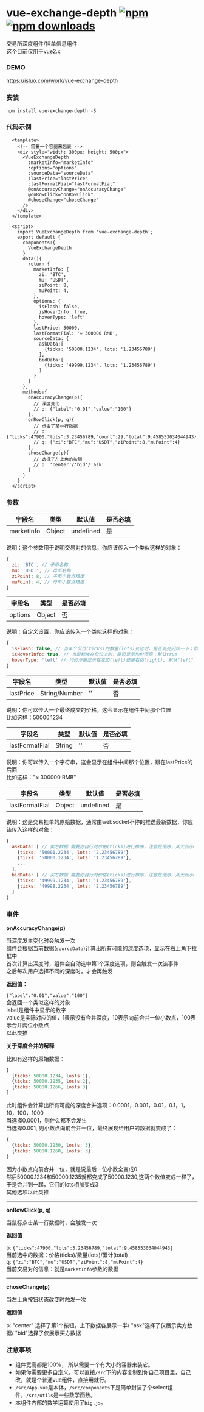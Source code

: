 # vue-exchange-depth [![npm](https://img.shields.io/npm/v/vue-exchange-depth.svg)](https://www.npmjs.com/package/vue-exchange-depth) [![npm downloads](https://img.shields.io/npm/dt/vue-exchange-depth.svg)](https://www.npmjs.com/package/vue-exchange-depth)

交易所深度组件/挂单信息组件<br/>
这个目前仅用于vue2.x

### DEMO
https://isluo.com/work/vue-exchange-depth

### 安装
```
npm install vue-exchange-depth -S
```

### 代码示例

```vue
  <template>
    <!-- 需要一个容器来包裹 -->
    <div style="width: 300px; height: 500px">
      <VueExchangeDepth
        :marketInfo="marketInfo"
        :options="options"
        :sourceData="sourceData"
        :lastPrice="lastPrice"
        :lastFormatFial="lastFormatFial"
        @onAccuracyChange="onAccuracyChange"
        @onRowClick="onRowClick"
        @choseChange="choseChange"
      />
    </div>
  </template>
```
```vue
  <script>
    import VueExchangeDepth from 'vue-exchange-depth';
    export default {
      components:{
        VueExchangeDepth
      }
      data(){
        return {
          marketInfo: {
            zi: 'BTC',
            mu; 'USDT',
            ziPoint: 8,
            muPoint: 4,
          },
          options: {
            isFlash: false,
            isHoverInfo: true,
            hoverType: 'left'
          },
          lastPrice: 50000,
          lastFormatFial: '≈ 300000 RMB',
          sourceData: {
            askData:[
              {ticks: '50000.1234', lots: '1.23456789'}
            ],
            bidData:[
              {ticks: '49999.1234', lots: '1.23456789'}
            ]
          }
        }
      },
      methods:{
        onAccuracyChange(p){
          // 深度变化
          // p: {"label":"0.01","value":"100"}
        },
        onRowClick(p, q){
          // 点击了某一行数据
          // p: {"ticks":47900,"lots":3.23456789,"count":29,"total":9.458553034044943}
          // q: {"zi":"BTC","mu":"USDT","ziPoint":8,"muPoint":4}
        },
        choseChange(p){
          // 选择了左上角的按钮
          // p: 'center'/'bid'/'ask'
        }
      }
    }
  </script>
```

### 参数

字段名|类型|默认值|是否必填
--|--|--|--
marketInfo|Object|undefined|是

说明：这个参数用于说明交易对的信息，你应该传入一个类似这样的对象：
```js
{
  zi: 'BTC', // 子币名称
  mu: 'USDT', // 母币名称
  ziPoint: 8, // 子币小数点精度
  muPoint: 4, // 母币小数点精度
}
```

字段名|类型|是否必填
--|--|--
options|Object|否

说明：自定义设置，你应该传入一个类似这样的对象：
```js
{
  isFlash: false, // 当某个价位(ticks)的数量(lots)变化时，是否高亮闪烁一下；默认false
  isHoverInfo: true, // 当鼠标放在价位上时，是否显示均价浮窗；默认true
  hoverType: 'left' // 均价浮窗显示在左边(left)还是右边(right), 默认"left"
}
```

字段名|类型|默认值|是否必填
--|--|--|--
lastPrice|String/Number|''|否

说明：你可以传入一个最终成交的价格，这会显示在组件中间那个位置<br/>
比如这样：50000.1234


字段名|类型|默认值|是否必填
--|--|--|--
lastFormatFial|String|''|否

说明：你可以传入一个字符串，这会显示在组件中间那个位置，跟在lastPrice的后面<br/>
比如这样："≈ 300000 RMB"

字段名|类型|默认值|是否必填
--|--|--|--
lastFormatFial|Object|undefined|是

说明：这是交易挂单的原始数据，通常由websocket不停的推送最新数据，你应该传入这样的对象：
```js
{
  askData: [ // 卖方数据 需要你自行对价格(ticks)进行排序，注意是倒序，从大到小
    {ticks: '50001.2234', lots: '2.23456789'}
    {ticks: '50000.1234', lots: '1.23456789'},
    ...
  ],
  bidData: [ // 买方数据 需要你自行对价格(ticks)进行排序，注意是倒序，从大到小
    {ticks: '49999.1234', lots: '1.23456789'},
    {ticks: '49998.2234', lots: '2.23456789'}
  ]
}
```

### 事件

  **onAccuracyChange(p)**

  当深度发生变化时会触发一次<br/>
  组件会根据当前数据(`sourceData`)计算出所有可能的深度选项，显示在右上角下拉框中<br/>
  首次计算出深度时，组件会自动选中第1个深度选项，则会触发一次该事件<br/>
  之后每次用户选择不同的深度时，才会再触发<br/>

  **返回值：**

  `{"label":"0.01","value":"100"}`<br/>
  会返回一个类似这样的对象<br/>
  label是组件中显示的数字<br/>
  value是实际对应的值，1表示没有合并深度，10表示向前合并一位小数点，100表示合并两位小数点<br/>
  以此类推<br/>



**关于深度合并的解释**

比如有这样的原始数据：
```js
[
  {ticks: 50000.1234, losts:1},
  {ticks: 50000.1235, losts:2},
  {ticks: 50000.1266, losts:3}
]
```
此时组件会计算出所有可能的深度合并选项：0.0001，0.001，0.01，0.1，1，10，100，1000<br/>
当选择0.0001，则什么都不会发生<br/>
当选择0.001, 则小数点向前合并一位，最终展现给用户的数据就变成了：
```js
{
  {ticks: 50000.1230, losts: 3},
  {ticks: 50000.1260, losts: 3}
}
```
因为小数点向前合并一位，就是说最后一位小数全变成0<br/>
然后50000.1234和50000.1235就都变成了50000.1230,这两个数值变成一样了，于是合并到一起，它们的lots相加变成3<br/>
其他选项以此类推

---

**onRowClick(p, q)**

当鼠标点击某一行数据时，会触发一次

**返回值**

p: `{"ticks":47900,"lots":3.23456789,"total":9.458553034044943}`<br/>
当前选中的数据：价格(ticks)/数量(lots)/累计(total)<br/>
q: `{"zi":"BTC","mu":"USDT","ziPoint":8,"muPoint":4}`<br/>
当前交易对的信息：就是`marketInfo`参数的数据

---

**choseChange(p)**

当左上角按钮状态改变时触发一次

**返回值**

p: "center" 选择了第1个按钮，上下数据各展示一半/ "ask"选择了仅展示卖方数据/ "bid"选择了仅展示买方数据


### 注意事项

- 组件宽高都是100%， 所以需要一个有大小的容器来装它。
- 如果你需要更多自定义，可以直接`/src`下的内容复制到你自己项目里，自己改，就是个普通vue组件，直接用就行。
- `/src/App.vue`是本体，`/src/components`下是简单封装了个select组件，`/src/utils`是一些数学函数。
- 本组件内部的数学运算使用了`big.js`。
